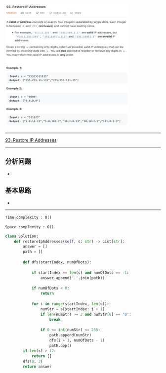 <img src="2022-11-27-12-14-26.png" width="400" height="400"/>

___
[93. Restore IP Addresses](https://leetcode.com/problems/restore-ip-addresses/)
___

## 分析问题
* 

## 基本思路
* 

___

`Time complexity : O()`

`Space complexity : O()`
```python
class Solution:
    def restoreIpAddresses(self, s: str) -> List[str]:
        answer = []
        path = []
        
        def dfs(startIndex, numOfDots):
            
            if startIndex >= len(s) and numOfDots == -1:
                answer.append('.'.join(path))
                
            if numOfDots < 0:
                return
            
            for i in range(startIndex, len(s)):
                numStr = s[startIndex: i + 1]
                if len(numStr) >= 2 and numStr[0] == '0':
                    break
                    
                if 0 <= int(numStr) <= 255:
                    path.append(numStr)
                    dfs(i + 1, numOfDots - 1)
                    path.pop()
        if len(s) > 12:
            return []
        dfs(0, 3)    
        return answer
```